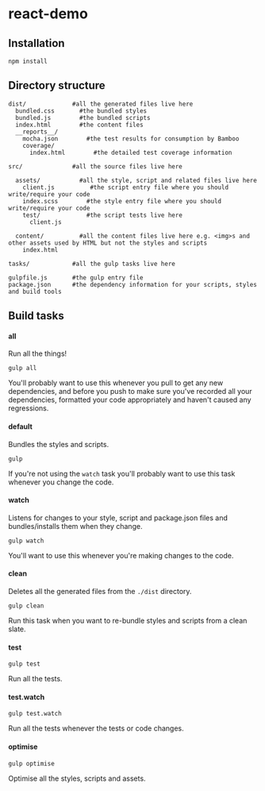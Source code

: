 # react-demo

## Installation

    npm install

## Directory structure

    dist/             #all the generated files live here
      bundled.css       #the bundled styles
      bundled.js        #the bundled scripts
      index.html        #the content files
      __reports__/
        mocha.json        #the test results for consumption by Bamboo
        coverage/
          index.html        #the detailed test coverage information

    src/              #all the source files live here

      assets/           #all the style, script and related files live here
        client.js          #the script entry file where you should write/require your code
        index.scss        #the style entry file where you should write/require your code
        test/             #the script tests live here
          client.js

      content/          #all the content files live here e.g. <img>s and other assets used by HTML but not the styles and scripts
        index.html

    tasks/            #all the gulp tasks live here

    gulpfile.js       #the gulp entry file
    package.json      #the dependency information for your scripts, styles and build tools

## Build tasks

#### all

Run all the things!

    gulp all

You'll probably want to use this whenever you pull to get any new dependencies, and before you push to make sure you've
recorded all your dependencies, formatted your code appropriately and haven't caused any regressions.

#### default

Bundles the styles and scripts.

    gulp

If you're not using the `watch` task you'll probably want to use this task whenever you change the code.

#### watch

Listens for changes to your style, script and package.json files and bundles/installs them when they change.

    gulp watch

You'll want to use this whenever you're making changes to the code.

#### clean

Deletes all the generated files from the `./dist` directory.

    gulp clean

Run this task when you want to re-bundle styles and scripts from a clean slate.

#### test

    gulp test

Run all the tests.

#### test.watch

    gulp test.watch

Run all the tests whenever the tests or code changes.

#### optimise

    gulp optimise

Optimise all the styles, scripts and assets.
